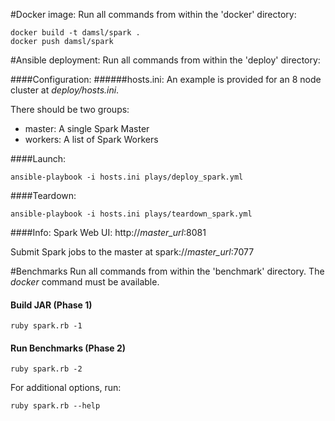 #Docker image:
Run all commands from within the 'docker' directory:
```
docker build -t damsl/spark .
docker push damsl/spark
```

#Ansible deployment:
Run all commands from within the 'deploy' directory:

####Configuration:
######hosts.ini:
An example is provided for an 8 node cluster at *deploy/hosts.ini*.

There should be two groups:
  - master: A single Spark Master
  - workers: A list of Spark Workers

####Launch:
```
ansible-playbook -i hosts.ini plays/deploy_spark.yml
```

####Teardown:
```
ansible-playbook -i hosts.ini plays/teardown_spark.yml
```

####Info:
Spark Web UI: http://*master_url*:8081

Submit Spark jobs to the master at spark://*master_url*:7077

#Benchmarks
Run all commands from within the 'benchmark' directory. The *docker* command must be available.

#### Build JAR (Phase 1)
```
ruby spark.rb -1
```

#### Run Benchmarks (Phase 2)
```
ruby spark.rb -2
```

For additional options, run:
```
ruby spark.rb --help
```
